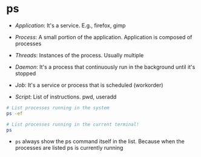 # ps

- _Application_: It's a service. E.g., firefox, gimp
- _Process_: A small portion of the application. Application is composed of processes
- _Threads_: Instances of the process. Usually multiple

- _Daemon_: It's a process that continuously run in the background until it's stopped
- _Job_: It's a service or process that is scheduled (workorder)
- _Script_: List of instructions. pwd, useradd

```bash
# List processes running in the system
ps -ef

# List processes running in the current terminal!
ps
```

- `ps` always show the ps command itself in the list. Because when the processes are listed ps is currently running
